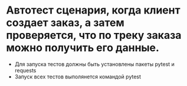 ﻿# Автотест сценария, когда клиент создает заказ, а затем проверяется, что по треку заказа можно получить его данные.

- Для запуска тестов должны быть установлены пакеты pytest и requests
- Запуск всех тестов выполянется командой pytest
